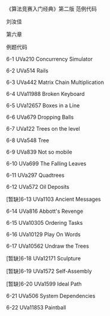 ﻿《算法竞赛入门经典》第二版 范例代码

刘汝佳

第六章

例题代码

6-1 UVa210 Concurrency Simulator

6-2 UVa514 Rails

6-3 UVa442 Matrix Chain Multiplication

6-4 UVa11988 Broken Keyboard

6-5 UVa12657 Boxes in a Line

6-6 UVa679 Dropping Balls

6-7 UVa122 Trees on the level

6-8 UVa548 Tree

6-9 UVa839 Not so mobile

6-10 UVa699 The Falling Leaves

6-11 UVa297 Quadtrees

6-12 UVa572 Oil Deposits

[暂缺]6-13 UVa1103 Ancient Messages

6-14 UVa816 Abbott's Revenge

6-15 UVa10305 Ordering Tasks

6-16 UVa10129 Play On Words

6-17 UVa10562 Undraw the Trees

[暂缺]6-18 UVa12171 Sculpture

[暂缺]6-19 UVa1572 Self-Assembly

[暂缺]6-20 UVa1599 Ideal Path

6-21 UVa506 System Dependencies

6-22 UVa11853 Paintball
